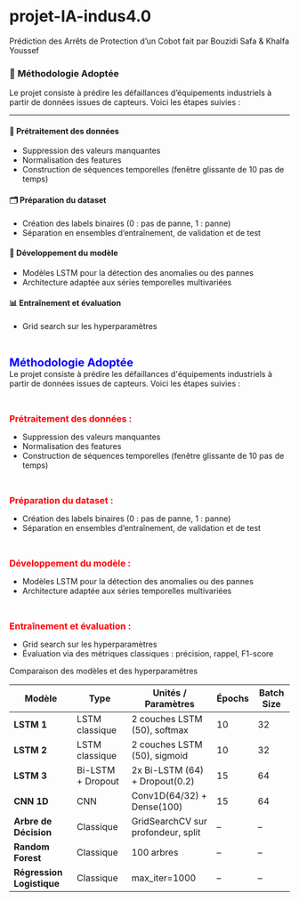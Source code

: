 # projet-IA-indus4.0
 Prédiction des Arrêts de  Protection d’un Cobot fait par Bouzidi Safa &amp; Khalfa Youssef





### 🧠 **Méthodologie Adoptée**

Le projet consiste à prédire les défaillances d’équipements industriels à partir de données issues de capteurs. Voici les étapes suivies :

---

#### 🔧 **Prétraitement des données**
- Suppression des valeurs manquantes  
- Normalisation des features  
- Construction de séquences temporelles (fenêtre glissante de 10 pas de temps)  

#### 🗂️ **Préparation du dataset**
- Création des labels binaires (0 : pas de panne, 1 : panne)  
- Séparation en ensembles d’entraînement, de validation et de test  

#### 🧪 **Développement du modèle**
- Modèles LSTM pour la détection des anomalies ou des pannes  
- Architecture adaptée aux séries temporelles multivariées  

#### 📊 **Entraînement et évaluation**
- Grid search sur les hyperparamètres  

<br>

<span style="color:blue; font-weight:bold; font-size:20px;">Méthodologie Adoptée</span>  
Le projet consiste à prédire les défaillances d'équipements industriels à partir de données issues de capteurs. Voici les étapes suivies :

<br>



<span style="color:red; font-weight:bold; font-size:16px;">Prétraitement des données :</span>  
- Suppression des valeurs manquantes  
- Normalisation des features  
- Construction de séquences temporelles (fenêtre glissante de 10 pas de temps) 

<br>

<span style="color:red; font-weight:bold; font-size:16px;">Préparation du dataset :</span>  
- Création des labels binaires (0 : pas de panne, 1 : panne)  
- Séparation en ensembles d’entraînement, de validation et de test  

<br>

<span style="color:red; font-weight:bold; font-size:16px;">Développement du modèle :</span>  
- Modèles LSTM pour la détection des anomalies ou des pannes  
- Architecture adaptée aux séries temporelles multivariées  


<br>

<span style="color:red; font-weight:bold; font-size:16px;">Entraînement et évaluation :</span>  
- Grid search sur les hyperparamètres  
- Évaluation via des métriques classiques : précision, rappel, F1-score

Comparaison des modèles et des hyperparamètres

| Modèle                        | Type               | Unités / Paramètres                | Épochs | Batch Size |
|------------------------------|--------------------|------------------------------------|--------|------------|
| **LSTM 1**                   | LSTM classique     | 2 couches LSTM (50), softmax       | 10     | 32         |
| **LSTM 2**                   | LSTM classique     | 2 couches LSTM (50), sigmoid       | 10     | 32         | 
| **LSTM 3**                   | Bi-LSTM + Dropout  | 2x Bi-LSTM (64) + Dropout(0.2)     | 15     | 64         | 
| **CNN 1D**                   | CNN                | Conv1D(64/32) + Dense(100)         | 15     | 64         | 
| **Arbre de Décision**        | Classique          | GridSearchCV sur profondeur, split | –      | –          | 
| **Random Forest**            | Classique          | 100 arbres                         | –      | –          | 
| **Régression Logistique**    | Classique          | max_iter=1000                      | –      | –          | 
